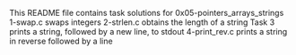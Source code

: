 This README file contains task solutions for 0x05-pointers_arrays_strings
1-swap.c swaps integers
2-strlen.c obtains the length of a string
Task 3  prints a string, followed by a new line, to stdout
4-print_rev.c prints a string in reverse followed by a line
